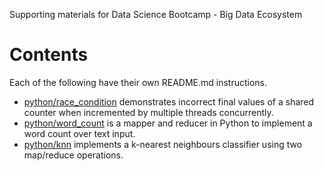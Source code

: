 Supporting materials for Data Science Bootcamp - Big Data Ecosystem

# Contents

Each of the following have their own README.md instructions.

- [python/race_condition](python/race_condition) demonstrates incorrect final values of a shared counter when incremented by multiple threads concurrently.
- [python/word_count](python/word_count) is a mapper and reducer in Python to implement a word count over text input.
- [python/knn](python/knn) implements a k-nearest neighbours classifier using two map/reduce operations.
